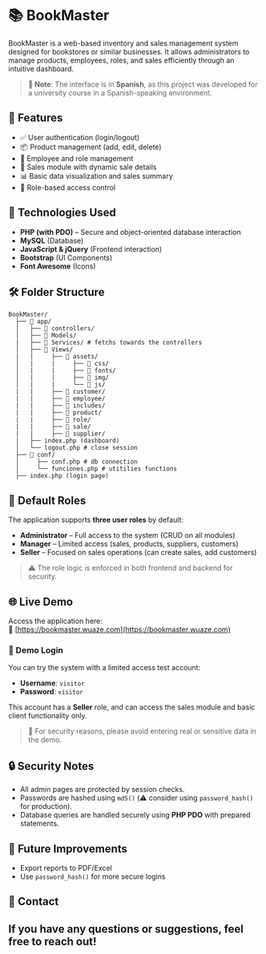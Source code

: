 # 📚 BookMaster

BookMaster is a web-based inventory and sales management system designed for bookstores or similar businesses. It allows administrators to manage products, employees, roles, and sales efficiently through an intuitive dashboard.

> **📌 Note**: The interface is in **Spanish**, as this project was developed for a university course in a Spanish-speaking environment.

## 🚀 Features

- ✅ User authentication (login/logout)
- 📦 Product management (add, edit, delete)
- 👥 Employee and role management
- 🛒 Sales module with dynamic sale details
- 📊 Basic data visualization and sales summary
- 🔐 Role-based access control

## 🧩 Technologies Used

- **PHP (with PDO)** – Secure and object-oriented database interaction
- **MySQL** (Database)
- **JavaScript & jQuery** (Frontend interaction)
- **Bootstrap** (UI Components)
- **Font Awesome** (Icons)

## 🛠️ Folder Structure
```
BookMaster/ 
  ├── 📁 app/ 
  │   ├── 📁 controllers/ 
  │   ├── 📁 Models/ 
  |   ├── 📁 Services/ # fetchs towards the controllers
  │   ├── 📁 Views/ 
  |   |     ├── 📁 assets/ 
  │   |     |     ├── 📁 css/ 
  │   |     |     ├── 📁 fonts/
  │   |     |     ├── 📁 img/ 
  │   |     |     └── 📁 js/ 
  |   |     ├── 📁 customer/
  |   |     ├── 📁 employee/
  |   |     ├── 📁 includes/
  |   |     ├── 📁 product/
  |   |     ├── 📁 role/
  |   |     ├── 📁 sale/
  |   |     ├── 📁 supplier/
  |   ├── index.php (dashboard)
  │   └── logout.php # close session
  ├── 📁 conf/ 
  │     ├── conf.php # db connection
  │     └── funciones.php # utitilies functions
  ├── index.php (login page)
```

## 👤 Default Roles

The application supports **three user roles** by default:

- **Administrator** – Full access to the system (CRUD on all modules)
- **Manager** – Limited access (sales, products, suppliers, customers)
- **Seller** – Focused on sales operations (can create sales, add customers)

> ⚠️ The role logic is enforced in both frontend and backend for security.

## 🌐 Live Demo

Access the application here:  
🔗 [https://bookmaster.wuaze.com](https://bookmaster.wuaze.com)

### 🔐 Demo Login

You can try the system with a limited access test account:

- **Username**: `visitor`  
- **Password**: `visitor`  

This account has a **Seller** role, and can access the sales module and basic client functionality only.

> 🚨 For security reasons, please avoid entering real or sensitive data in the demo.

## 🔒 Security Notes

- All admin pages are protected by session checks.
- Passwords are hashed using `md5()` (⚠️ consider using `password_hash()` for production).
- Database queries are handled securely using **PHP PDO** with prepared statements.

## 📌 Future Improvements

- Export reports to PDF/Excel
- Use `password_hash()` for more secure logins

## 📧 Contact

If you have any questions or suggestions, feel free to reach out!
---





  
